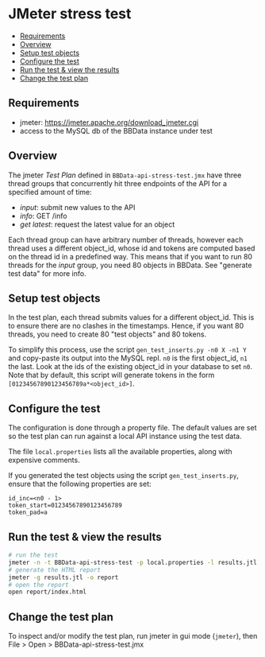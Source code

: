# JMeter stress test

* [Requirements](#requirements)
* [Overview](#overview)
* [Setup test objects](#setup-test-objects)
* [Configure the test](#configure-the-test)
* [Run the test & view the results](#run-the-test---view-the-results)
* [Change the test plan](#change-the-test-plan)

## Requirements

* jmeter: https://jmeter.apache.org/download_jmeter.cgi
* access to the MySQL db of the BBData instance under test

## Overview

The jmeter *Test Plan* defined in `BBData-api-stress-test.jmx` have three thread groups that concurrently 
hit three endpoints of the API for a specified amount of time:

* *input*: submit new values to the API
* *info*: GET /info
* *get latest*: request the latest value for an object

Each thread group can have arbitrary number of threads, however each thread uses a different object_id, 
whose id and tokens are computed based on the thread id in a predefined way. This means that if you want to run
80 threads for the *input* group, you need 80 objects in BBData. See "generate test data" for more info.

## Setup test objects

In the test plan, each thread submits values for a different object_id. This is to ensure there are no clashes in
the timestamps. Hence, if you want 80 threads, you need to create 80 "test objects" and 80 tokens.

To simplify this process, use the script `gen_test_inserts.py -n0 X -n1 Y` and copy-paste its output into the MySQL repl.
`n0` is the first object_id, `n1` the last. Look at the ids of the existing object_id in your database to set `n0`.
Note that by default, this script will generate tokens in the form `[01234567890123456789a*<object_id>]`. 

## Configure the test

The configuration is done through a property file. The default values are set so the test plan can run against a local
API instance using the test data.

The file `local.properties` lists all the available properties, along with expensive comments.

If you generated the test objects using the script `gen_test_inserts.py`, ensure that the following properties are set:
```properties
id_inc=<n0 - 1>
token_start=01234567890123456789
token_pad=a
```

## Run the test & view the results

```bash
# run the test
jmeter -n -t BBData-api-stress-test -p local.properties -l results.jtl  -j meter.log
# generate the HTML report
jmeter -g results.jtl -o report
# open the report
open report/index.html
```

## Change the test plan

To inspect and/or modify the test plan, run jmeter in gui mode (`jmeter`), then File > Open > BBData-api-stress-test.jmx